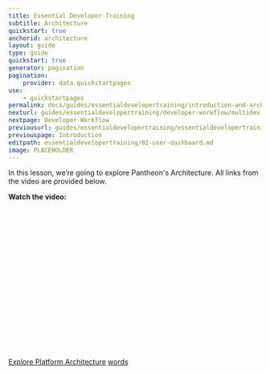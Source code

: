 ```yaml
---
title: Essential Developer Training
subtitle: Architecture
quickstart: true
anchorid: architecture
layout: guide
type: guide
quickstart: true
generator: pagination
pagination:
    provider: data.quickstartpages
use:
    - quickstartpages
permalink: docs/guides/essentialdevelopertraining/introduction-and-architecture/
nexturl: guides/essentialdevelopertraining/developer-workflow/multidev
nextpage: Developer Workflow
previousurl: guides/essentialdevelopertraining/essentialdevelopertraining
previouspage: Introduction
editpath: essentialdevelopertraining/02-user-dashboard.md
image: PLACEHOLDER
---
```


In this lesson, we’re going to explore Pantheon's Architecture.
All links from the video are provided below.

**Watch the video:**

<script src="https://fast.wistia.com/embed/medias/n45mo8hq3a.jsonp" async></script><script src="https://fast.wistia.com/assets/external/E-v1.js" async></script><div class="wistia_responsive_padding" style="padding:56.25% 0 0 0;position:relative;"><div class="wistia_responsive_wrapper" style="height:100%;left:0;position:absolute;top:0;width:100%;"><div class="wistia_embed wistia_async_n45mo8hq3a videoFoam=true" style="height:100%;position:relative;width:100%"><div class="wistia_swatch" style="height:100%;left:0;opacity:0;overflow:hidden;position:absolute;top:0;transition:opacity 200ms;width:100%;"><img data-proofer-ignore src="https://fast.wistia.com/embed/medias/n45mo8hq3a/swatch" style="filter:blur(5px);height:100%;object-fit:contain;width:100%;" alt="" onload="this.parentNode.style.opacity=1;" /></div></div></div></div>


[Explore Platform Architecture](https://pantheon.io/docs/platform/)
[words](link)


